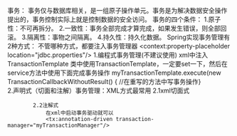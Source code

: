事务：
    事务仅与数据库相关，是一组原子操作单元。事务是为解决数据安全操作提出的，事务控制实际上就是控制数据的安全访问。
    事务的四个条件：
        1.原子性：不可再拆分。
        2.一致性：事务全部完成才算完成，如果发生错误，则全部回滚。
        3.隔离性：事物之间隔离。
        4.持久性：持久化数据。
    Spring实现事务管理有2种方式：
        不管哪种方式，都要注入事务管理器
            <context:property-placeholder location="jdbc.properties"/>
            <!-- 数据源 -->
            <bean id="dataSource" class="org.apache.commons.dbcp.BasicDataSource" destroy-method="close">
                <property name="driverClassName" value="${jdbc.driverClassName}"/>
                <property name="url" value="${jdbc.url}"/>
                <property name="username" value="${jdbc.username}"/>
                <property name="password" value="${jdbc.password}"/>
            </bean>
            <!-- jdbc事务管理器 -->
            <bean id="myTransactionManager" class="org.springframework.jdbc.datasource.DataSourceTransactionManager">
                <property name="dataSource" ref="dataSource"></property>
            </bean>
        1.编程式事务管理(不建议使用)
            xml中注入TransactionTemplate
            类中使用TransactionTemplate，一定要set一下，然后在service方法中使用下面完成事务操作
                myTransactionTemplate.execute(new TransactionCallbackWithoutResult() { //在重写的方法中写事务操作}  
        2.声明式（切面和注解）事务管理：XML方式最常用
            2.1xml切面式
                
            2.2注解式
                在xml中启动事务驱动就可以
                <tx:annotation-driven transaction-manager="myTransactionManager"/>
                
        